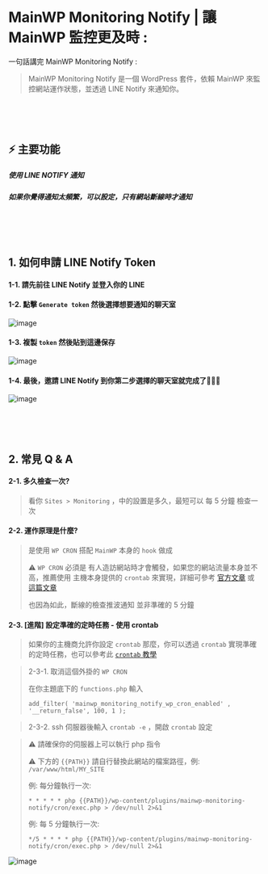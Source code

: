 # MainWP Monitoring Notify | 讓 MainWP 監控更及時 :
一句話講完 MainWP Monitoring Notify :
> MainWP Monitoring Notify 是一個 WordPress 套件，依賴 MainWP 來監控網站運作狀態，並透過 LINE Notify 來通知你。


<br><br><br>

## ⚡ 主要功能

##### 使用 LINE NOTIFY 通知

##### 如果你覺得通知太頻繁，可以設定，只有網站斷線時才通知

<br><br><br>

## 1. 如何申請 LINE Notify Token

#### 1-1. 請先前往 LINE Notify 並登入你的 LINE

#### 1-2. 點擊 `Generate token` 然後選擇想要通知的聊天室

![image](https://github.com/j7-dev/MainWP-Monitoring-Notify/assets/9213776/0341f0b5-b60f-4f51-9127-067753264472)

#### 1-3. 複製 `token` 然後貼到這邊保存

![image](https://github.com/j7-dev/MainWP-Monitoring-Notify/assets/9213776/38e930ec-642e-4114-8137-8c54ad8ea7f9)

#### 1-4. 最後，邀請 LINE Notify 到你第二步選擇的聊天室就完成了🎉🎉🎉

![image](https://github.com/j7-dev/MainWP-Monitoring-Notify/assets/9213776/4e000367-9c5f-46a4-8c4a-2ae61fb01dce)


<br><br><br>

## 2. 常見 Q & A 

#### 2-1. 多久檢查一次?

> 看你 `Sites > Monitoring` ，中的設置是多久，最短可以 每 5 分鐘 檢查一次

#### 2-2. 運作原理是什麼?

> 是使用 `WP CRON` 搭配 `MainWP` 本身的 `hook` 做成
> 
> ⚠️ `WP CRON` 必須是 有人造訪網站時才會觸發，如果您的網站流量本身並不高，推薦使用 主機本身提供的 `crontab` 來實現，詳細可參考 [官方文章](https://kb.mainwp.com/disable-wp-cron/) 或 [這篇文章](https://studiofreya.com/2016/01/10/how-to-trigger-wp-cron-from-crontab-in-wordpress/)
> 
> 也因為如此，斷線的檢查推波通知 並非準確的 5 分鐘

#### 2-3. [進階] 設定準確的定時任務 - 使用 crontab

> 如果你的主機商允許你設定 `crontab` 那麼，你可以透過 `crontab` 實現準確的定時任務，也可以參考此 [`crontab` 教學](https://linuxhandbook.com/crontab/)

> 2-3-1. 取消這個外掛的 `WP CRON`
> 
> 在你主題底下的 `functions.php` 輸入
> 
> `add_filter( 'mainwp_monitoring_notify_wp_cron_enabled' , '__return_false', 100, 1 );`


> 2-3-2. ssh 伺服器後輸入 `crontab -e` ，開啟 `crontab` 設定

> ⚠️ 請確保你的伺服器上可以執行 php 指令
> 
> ⚠️ 下方的 `{{PATH}}` 請自行替換此網站的檔案路徑，例: `/var/www/html/MY_SITE`
> 
> 例: 每分鐘執行一次:
> 
> `* * * * * php {{PATH}}/wp-content/plugins/mainwp-monitoring-notify/cron/exec.php > /dev/null 2>&1`
> 
> 例: 每 5 分鐘執行一次:
> 
> `*/5 * * * * php {{PATH}}/wp-content/plugins/mainwp-monitoring-notify/cron/exec.php > /dev/null 2>&1`

![image](https://github.com/j7-dev/MainWP-Monitoring-Notify/assets/9213776/af553efa-a490-4e2c-8c41-89476057869b)

<br><br><br>

